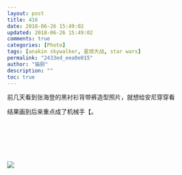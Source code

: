 ```yaml
---
layout: post
title: 416
date: 2018-06-26 15:49:02
updated: 2018-06-26 15:49:02
comments: true
categories: [Photo]
tags: [anakin skywalker, 星球大战, star wars]
permalink: "2433ed_eea0e015"
author: "猫厨"
description: ""
toc: true
---
```


<p>前几天看到张海登的黑衬衫背带裤造型照片，就想给安尼穿穿看</p> 
<p>结果画到后来重点成了机械手【。</p> 
<p><br /></p> 
<p><br /></p> 
<p><br /></p>

![](/img/img_cVZNdzJtQk9JV2NLNEd5bHdSeDVrcmZGd3M3TmFYbjkrVC90YXFiMDl2SWVpa1V2amJvNzZ3PT0.jpg)
